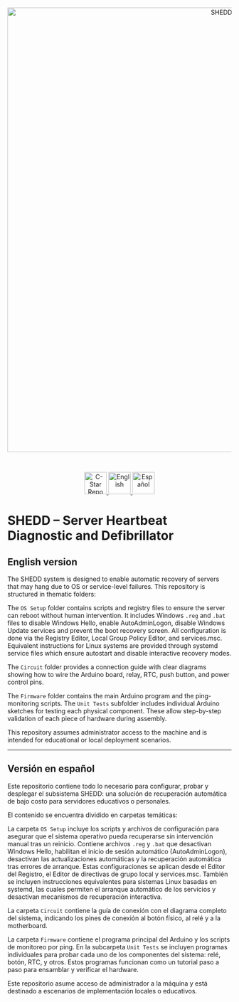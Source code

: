 <div align="center">
    <br />
    <p>
        <img src="https://github.com/user-attachments/assets/6efa0534-0ebc-4a1b-96e3-2f4623edb46e" title="SHEDD" alt="SHEDD System" width="1000" />
    </p>
    <br />
    <p>
        <a href="https://github.com/jchicatti/C-Star">
            <img src="https://github.com/user-attachments/assets/d5448ff5-cb7e-4209-8d41-2eba074bfb13" alt="C-Star Repo" height="50"/>
        </a>
        <a href="#english-version">
            <img src="https://github.com/user-attachments/assets/dde1b0cd-6cd6-49df-8f42-c1dc258b7af9" alt="English" height="50"/>
        </a>
        <a href="#versión-en-español">
            <img src="https://github.com/user-attachments/assets/bae907f2-e41a-401e-a67e-1f6a63b66179" alt="Español" height="50"/>
        </a>
    </p>
</div>

# SHEDD – Server Heartbeat Diagnostic and Defibrillator

## English version

The SHEDD system is designed to enable automatic recovery of servers that may hang due to OS or service-level failures. This repository is structured in thematic folders:

The `OS Setup` folder contains scripts and registry files to ensure the server can reboot without human intervention. It includes Windows `.reg` and `.bat` files to disable Windows Hello, enable AutoAdminLogon, disable Windows Update services and prevent the boot recovery screen. All configuration is done via the Registry Editor, Local Group Policy Editor, and services.msc. Equivalent instructions for Linux systems are provided through systemd service files which ensure autostart and disable interactive recovery modes.

The `Circuit` folder provides a connection guide with clear diagrams showing how to wire the Arduino board, relay, RTC, push button, and power control pins.

The `Firmware` folder contains the main Arduino program and the ping-monitoring scripts. The `Unit Tests` subfolder includes individual Arduino sketches for testing each physical component. These allow step-by-step validation of each piece of hardware during assembly.

This repository assumes administrator access to the machine and is intended for educational or local deployment scenarios.

---

## Versión en español

Este repositorio contiene todo lo necesario para configurar, probar y desplegar el subsistema SHEDD: una solución de recuperación automática de bajo costo para servidores educativos o personales.

El contenido se encuentra dividido en carpetas temáticas:

La carpeta `OS Setup` incluye los scripts y archivos de configuración para asegurar que el sistema operativo pueda recuperarse sin intervención manual tras un reinicio. Contiene archivos `.reg` y `.bat` que desactivan Windows Hello, habilitan el inicio de sesión automático (AutoAdminLogon), desactivan las actualizaciones automáticas y la recuperación automática tras errores de arranque. Estas configuraciones se aplican desde el Editor del Registro, el Editor de directivas de grupo local y services.msc. También se incluyen instrucciones equivalentes para sistemas Linux basadas en systemd, las cuales permiten el arranque automático de los servicios y desactivan mecanismos de recuperación interactiva.

La carpeta `Circuit` contiene la guía de conexión con el diagrama completo del sistema, indicando los pines de conexión al botón físico, al relé y a la motherboard.

La carpeta `Firmware` contiene el programa principal del Arduino y los scripts de monitoreo por ping. En la subcarpeta `Unit Tests` se incluyen programas individuales para probar cada uno de los componentes del sistema: relé, botón, RTC, y otros. Estos programas funcionan como un tutorial paso a paso para ensamblar y verificar el hardware.

Este repositorio asume acceso de administrador a la máquina y está destinado a escenarios de implementación locales o educativos.
